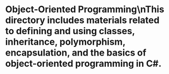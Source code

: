# Object-Oriented Programming\nThis directory includes materials related to defining and using classes, inheritance, polymorphism, encapsulation, and the basics of object-oriented programming in C#.
